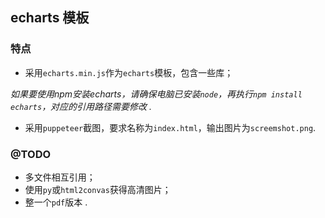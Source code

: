 ## echarts 模板

### 特点

* 采用`echarts.min.js`作为`echarts`模板，包含一些库；

*如果要使用npm安装echarts，请确保电脑已安装`node`，再执行`npm install echarts`，对应的引用路径需要修改 .*

* 采用`puppeteer`截图，要求名称为`index.html`，输出图片为`screemshot.png`.
### @TODO

* 多文件相互引用；
* 使用`py`或`html2convas`获得高清图片；
* 整一个`pdf`版本 .